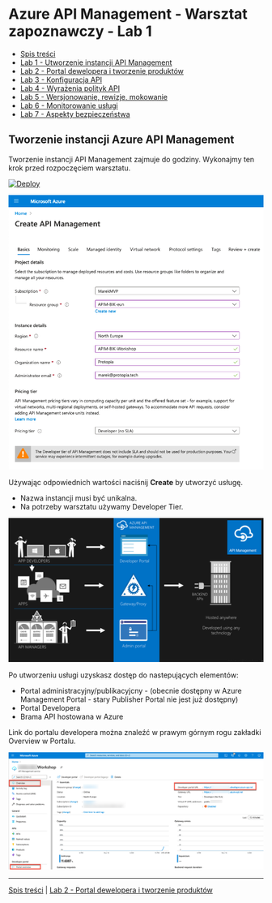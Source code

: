# Azure API Management - Warsztat zapoznawczy - Lab 1

- [Spis treści](README.md)
- [Lab 1 - Utworzenie instancji API Management](apimanagement-1.md)
- [Lab 2 - Portal dewelopera i tworzenie produktów](apimanagement-2.md)
- [Lab 3 - Konfiguracja API](apimanagement-3.md)
- [Lab 4 - Wyrażenia polityk API](apimanagement-4.md)
- [Lab 5 - Wersjonowanie, rewizje, mokowanie](apimanagement-5.md)
- [Lab 6 - Monitorowanie usługi](apimanagement-6.md)
- [Lab 7 - Aspekty bezpieczeństwa](apimanagement-7.md)

## Tworzenie instancji Azure API Management

Tworzenie instancji API Management zajmuje do godziny. Wykonajmy ten krok przed rozpoczęciem warsztatu.

[![Deploy](https://azuredeploy.net/deploybutton.png)](https://portal.azure.com/#create/Microsoft.ApiManagement)

![Deploy blade](Images/APIMDeployBlade.png)

Używając odpowiednich wartości naciśnij **Create** by utworzyć usługę.

- Nazwa instancji musi być unikalna.
- Na potrzeby warsztatu używamy Developer Tier.

![API Management](Images/APIManagement.png)

Po utworzeniu usługi uzyskasz dostęp do nastepujących elementów:

- Portal administracyjny/publikacyjcny - (obecnie dostępny w Azure Management Portal - stary Publisher Portal nie jest już dostępny)
- Portal Developera
- Brama API hostowana w Azure

Link do portalu developera można znaleźć w prawym górnym rogu zakładki Overview w Portalu.

![Overview](Images/APIMOverviewBlade.png)

---

[Spis treści](README.md) | [Lab 2 - Portal dewelopera i tworzenie produktów](apimanagement-2.md)
